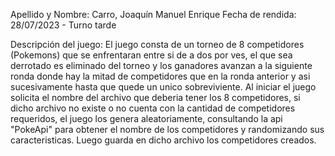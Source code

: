 Apellido y Nombre: Carro, Joaquín Manuel Enrique
Fecha de rendida: 28/07/2023 - Turno tarde

Descripción del juego:
    El juego consta de un torneo de 8 competidores (Pokemons) que se enfrentaran entre si de a dos por ves, el que sea derrotado es eliminado del torneo y los ganadores avanzan a la siguiente ronda donde hay la mitad de competidores que en la ronda anterior y asi sucesivamente hasta que quede un unico sobreviviente.
    Al iniciar el juego solicita el nombre del archivo que deberia tener los 8 competidores, si dicho archivo no existe o no cuenta con la cantidad de competidores requeridos, el juego los genera aleatoriamente, consultando la api "PokeApi" para obtener el nombre de los competidores y randomizando sus caracteristicas. Luego guarda en dicho archivo los competidores creados.